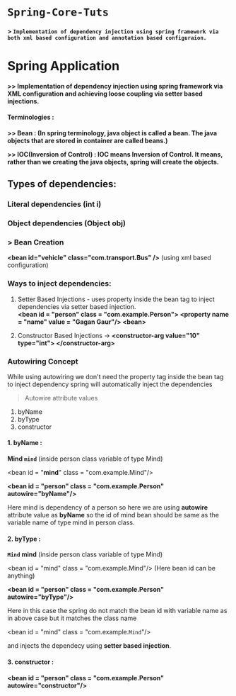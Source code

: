 # `Spring-Core-Tuts`
#### >  **`Implementation of dependency injection using spring framework via both xml based configuration and annotation based configuraion.`**


# 	Spring Application 
#### >> Implementation of dependency injection using spring framework via XML configuration and achieving loose coupling via setter based injections.

#### 	Terminologies :

**>>	Bean : (In spring terminology, java object is called a bean. The java objects that are stored in container are called beans.)**

**>>	IOC(Inversion of Control) : IOC means Inversion of Control. It means, rather than we creating the java objects, spring will create the objects.**

## Types of dependencies:
### Literal dependencies **(int i)**

### Object dependencies **(Object obj)**

### > Bean Creation
**<bean id="vehicle" class="com.transport.Bus" /\>** (using xml based configuration)

 ### Ways to inject dependencies:

 1. Setter Based Injections -
	 uses property inside the bean tag to inject dependencies via setter based injection.   
	**<bean id = "person" class = "com.example.Person"\>  <property name = "name" value = "Gagan Gaur"/\>       <bean\>**
	
 2. Constructor Based Injections -> **<constructor-arg value="10" type="int"\> </constructor-arg\>**

### Autowiring Concept
While using autowiring we don't need the property tag inside the bean tag to inject dependency spring will automatically inject the dependencies
> Autowire attribute values
1. byName
2. byType
3. constructor

#### 1. byName : 
**Mind `mind`** (inside person class variable of type Mind)

<bean id = "**mind**" class = "com.example.Mind"/\>
	
**<bean id = "person" class = "com.example.Person" autowire="byName"/\>**
	
Here mind is dependency of a person so here we are using **autowire** attribute value as **byName** so the id of mind bean should be same as the variable name of type mind in person class.

#### 2. byType :
**`Mind` mind** (inside person class variable of type Mind)

<bean id = "mind" class = "com.example.Mind"/\> (Here bean id can be anything)
	
**<bean id = "person" class = "com.example.Person" autowire="byType"/\>**

Here in this case the spring do not match the bean id with variable name as in above case but it matches the class name 

<bean id = "mind" class = "com.example.`Mind`"/\>

and injects the dependecy using **setter based injection**.

#### 3. constructor :

**<bean id = "person" class = "com.example.Person" autowire="constructor"/\>**
